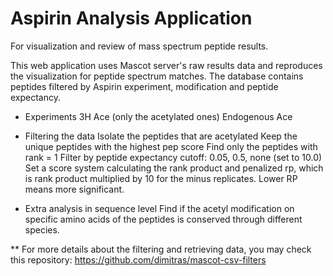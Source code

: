 # Aspirin Analysis Application
For visualization and review of mass spectrum peptide results.

This web application uses Mascot server's raw results data and reproduces the visualization for peptide spectrum matches. The database contains peptides filtered by Aspirin experiment, modification and peptide expectancy.


- Experiments
3H Ace (only the acetylated ones)
Endogenous Ace


- Filtering the data
Isolate the peptides that are acetylated
Keep the unique peptides with the highest pep score
Find only the peptides with rank = 1
Filter by peptide expectancy cutoff: 0.05, 0.5, none (set to 10.0)
Set a score system calculating the rank product and penalized rp, which is rank product multiplied by 10 for the minus replicates. Lower RP means more significant.


- Extra analysis in sequence level
Find if the acetyl modification on specific amino acids of the peptides is conserved through different species. 


** For more details about the filtering and retrieving data, you may check this repository: https://github.com/dimitras/mascot-csv-filters